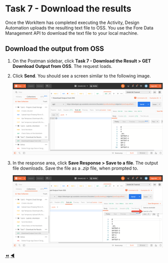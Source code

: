 # Task 7 - Download the results

Once the WorkItem has completed executing the Activity, Design Automation uploads the resulting text file to OSS. You use the Fore Data Management API to download the text file to your local machine.


## Download the output from OSS

1. On the Postman sidebar, click **Task 7 - Download the Result > GET Download Output from OSS**. The request loads.

2. Click **Send**. You should see a screen similar to the following image.

    ![Download Result](../images/task7-download_step_1.png "Download Result")

3. In the response area, click **Save Response > Save to a file**. The output file downloads. Save the file as a *.zip* file, when prompted to.

    ![Download Result](../images/task7-download_step_2.png "Download Result")

[:rewind:](../readme.md "readme.md") [:arrow_backward:](task-6.md "Previous task")